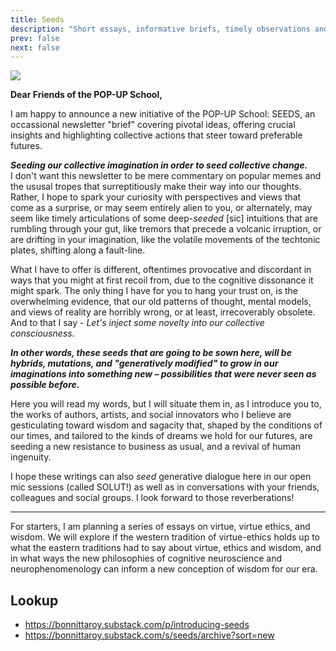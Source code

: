 ```yaml
---
title: Seeds
description: "Short essays, informative briefs, timely observations and philosophical reflections for all friends of the POP-UP School"
prev: false
next: false
---
```


![](images/seeds.jpg)

**Dear Friends of the POP-UP School,**

I am happy to announce a new initiative of the POP-UP School: SEEDS, an occassional newsletter "brief" covering pivotal ideas, offering crucial insights and highlighting collective actions that steer toward preferable futures.

***Seeding our collective imagination in order to seed collective change.***\
I don't want this newsletter to be mere commentary on popular memes and the ususal tropes that surreptitiously make their way into our thoughts. Rather, I hope to spark your curiosity with perspectives and views that come as a surprise, or may seem entirely alien to you, or alternately, may seem like timely articulations of some deep-*seeded* [sic] intuitions that are rumbling through your gut, like tremors that precede a volcanic irruption, or are drifting in your imagination, like the volatile movements of the techtonic plates, shifting along a fault-line.

What I have to offer is different, oftentimes provocative and discordant in ways that you might at first recoil from, due to the cognitive dissonance it might spark. The only thing I have for you to hang your trust on, is the overwhelming evidence, that our old patterns of thought, mental models, and views of reality are horribly wrong, or at least, irrecoverably obsolete. And to that I say - *Let's inject some novelty into our collective consciousness.*

***In other words, these seeds that are going to be sown here, will be hybrids, mutations, and "generatively modified" to grow in our imaginations into something new – possibilities that were never seen as possible before.***

Here you will read my words, but I will situate them in, as I introduce you to, the works of authors, artists, and social innovators who I believe are gesticulating toward wisdom and sagacity that, shaped by the conditions of our times, and tailored to the kinds of dreams we hold for our futures, are seeding a new resistance to business as usual, and a revival of human ingenuity.

I hope these writings can also *seed* generative dialogue here in our open mic sessions (called SOLUT!) as well as in conversations with your friends, colleagues and social groups. I look forward to those reverberations!

---

For starters, I am planning a series of essays on virtue, virtue ethics, and wisdom. We will explore if the western tradition of virtue-ethics holds up to what the eastern traditions had to say about virtue, ethics and wisdom, and in what ways the new philosophies of cognitive neuroscience and neurophenomenology can inform a new conception of wisdom for our era.

## Lookup

- https://bonnittaroy.substack.com/p/introducing-seeds
- https://bonnittaroy.substack.com/s/seeds/archive?sort=new
